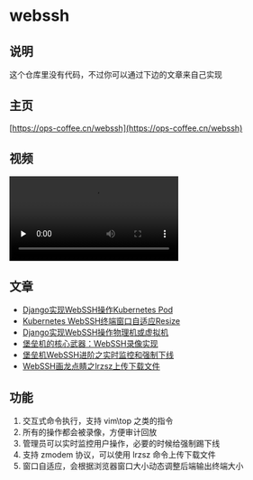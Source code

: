 # webssh

## 说明

这个仓库里没有代码，不过你可以通过下边的文章来自己实现

## 主页

[https://ops-coffee.cn/webssh](https://ops-coffee.cn/webssh)

## 视频

<video id="video" controls="" preload="none">
	<source id="mp4" src="https://youtu.be/clMiPO5G_HM" type="video/mp4">
</video>

## 文章

- [Django实现WebSSH操作Kubernetes Pod](https://ops-coffee.cn/s/FHDyvHsh-oO1cn7AXk_4WA)
- [Kubernetes WebSSH终端窗口自适应Resize](https://ops-coffee.cn/s/4jE9hivFG4GmbIA4kKq7Wg)
- [Django实现WebSSH操作物理机或虚拟机](https://ops-coffee.cn/s/a3eJjVTtuUjzwyk21nTBqQ)
- [堡垒机的核心武器：WebSSH录像实现](https://ops-coffee.cn/s/XBKEfJKaucTFFcj-cS95LQ)
- [堡垒机WebSSH进阶之实时监控和强制下线](https://ops-coffee.cn/s/GXhkc8rBHhjjf_wHxd7j3w)
- [WebSSH画龙点睛之lrzsz上传下载文件](https://ops-coffee.cn/s/poC2i859LQwIY1USq2Rfjw)

## 功能

1. 交互式命令执行，支持 vim\top 之类的指令
2. 所有的操作都会被录像，方便审计回放
3. 管理员可以实时监控用户操作，必要的时候给强制踢下线
4. 支持 zmodem 协议，可以使用 lrzsz 命令上传下载文件
5. 窗口自适应，会根据浏览器窗口大小动态调整后端输出终端大小